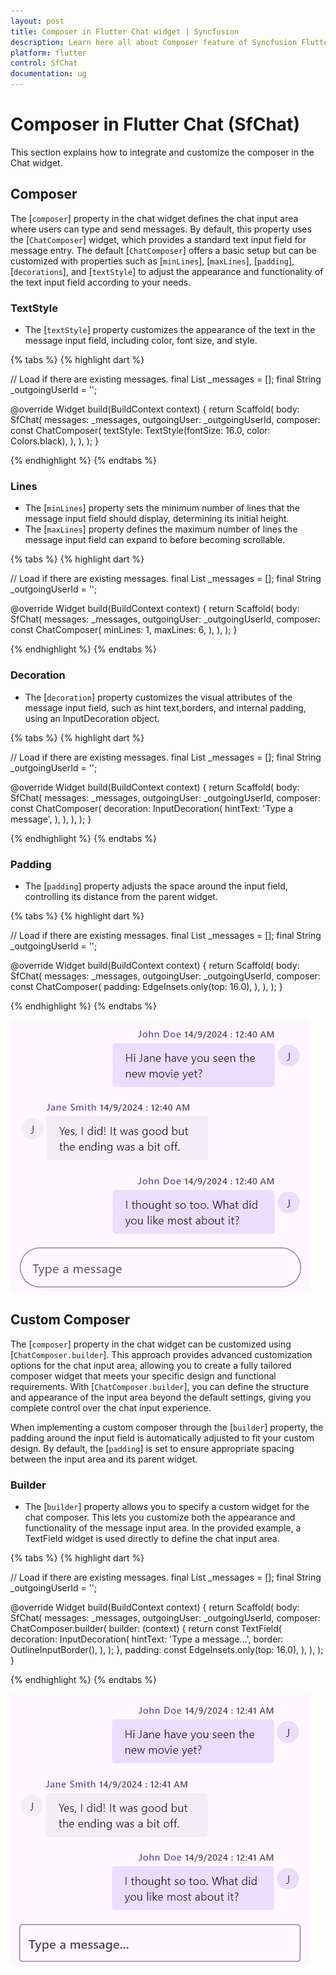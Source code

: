 ```yaml
---
layout: post
title: Composer in Flutter Chat widget | Syncfusion
description: Learn here all about Composer feature of Syncfusion Flutter Chat (SfChat) widget, including its properties and more.
platform: flutter
control: SfChat
documentation: ug
---
```


# Composer in Flutter Chat (SfChat)

This section explains how to integrate and customize the composer in the Chat widget.

## Composer

The [`composer`] property in the chat widget defines the chat input area where users can type and send messages. By default, this property uses the [`ChatComposer`] widget, which provides a standard text input field for message entry. The default [`ChatComposer`] offers a basic setup but can be customized with properties such as [`minLines`], [`maxLines`], [`padding`], [`decorations`], and [`textStyle`] to adjust the appearance and functionality of the text input field according to your needs.

### TextStyle

* The [`textStyle`] property customizes the appearance of the text in the message input field, including color, font size, and style.

{% tabs %}
{% highlight dart %}

// Load if there are existing messages.
final List<ChatMessage> _messages = <ChatMessage>[];
final String _outgoingUserId = '';

@override
Widget build(BuildContext context) {
  return Scaffold(
    body: SfChat(
      messages: _messages,
      outgoingUser: _outgoingUserId,
      composer: const ChatComposer(
        textStyle: TextStyle(fontSize: 16.0, color: Colors.black),
      ),
    ),
  );
}

{% endhighlight %}
{% endtabs %}

### Lines

* The [`minLines`] property sets the minimum number of lines that the message input field should display, determining its initial height.
* The [`maxLines`] property defines the maximum number of lines the message input field can expand to before becoming scrollable.

{% tabs %}
{% highlight dart %}

// Load if there are existing messages.
final List<ChatMessage> _messages = <ChatMessage>[];
final String _outgoingUserId = '';

@override
Widget build(BuildContext context) {
  return Scaffold(
    body: SfChat(
      messages: _messages,
      outgoingUser: _outgoingUserId,
      composer: const ChatComposer(
        minLines: 1,
        maxLines: 6,
      ),
    ),
  );
}

{% endhighlight %}
{% endtabs %}

### Decoration

* The [`decoration`] property customizes the visual attributes of the message input field, such as hint text,borders, and internal padding, using an InputDecoration object.

{% tabs %}
{% highlight dart %}

// Load if there are existing messages.
final List<ChatMessage> _messages = <ChatMessage>[];
final String _outgoingUserId = '';

@override
Widget build(BuildContext context) {
  return Scaffold(
    body: SfChat(
      messages: _messages,
      outgoingUser: _outgoingUserId,
      composer: const ChatComposer(
        decoration: InputDecoration(
          hintText: 'Type a message',
        ),
      ),
    ),
  );
}

{% endhighlight %}
{% endtabs %}

### Padding

* The [`padding`] property adjusts the space around the input field, controlling its distance from the parent widget.

{% tabs %}
{% highlight dart %}

// Load if there are existing messages.
final List<ChatMessage> _messages = <ChatMessage>[];
final String _outgoingUserId = '';

@override
Widget build(BuildContext context) {
  return Scaffold(
    body: SfChat(
      messages: _messages,
      outgoingUser: _outgoingUserId,
      composer: const ChatComposer(
        padding: EdgeInsets.only(top: 16.0),
      ),
    ),
  );
}

{% endhighlight %}
{% endtabs %}

![Chat composer support](images/composer/default-composer.png)

## Custom Composer

The [`composer`] property in the chat widget can be customized using [`ChatComposer.builder`]. This approach provides advanced customization options for the chat input area, allowing you to create a fully tailored composer widget that meets your specific design and functional requirements. With [`ChatComposer.builder`], you can define the structure and appearance of the input area beyond the default settings, giving you complete control over the chat input experience.

When implementing a custom composer through the [`builder`] property, the padding around the input field is automatically adjusted to fit your custom design. By default, the [`padding`] is set to ensure appropriate spacing between the input area and its parent widget.

### Builder

* The [`builder`] property allows you to specify a custom widget for the chat composer. This lets you customize both the appearance and functionality of the message input area. In the provided example, a TextField widget is used directly to define the chat input area.

{% tabs %}
{% highlight dart %}

// Load if there are existing messages.
final List<ChatMessage> _messages = <ChatMessage>[];
final String _outgoingUserId = '';

@override
Widget build(BuildContext context) {
  return Scaffold(
    body: SfChat(
      messages: _messages,
      outgoingUser: _outgoingUserId,
      composer: ChatComposer.builder(
        builder: (context) {
          return const TextField(
            decoration: InputDecoration(
              hintText: 'Type a message...',
              border: OutlineInputBorder(),
            ),
          );
        },
        padding: const EdgeInsets.only(top: 16.0),
      ),
    ),
  );
}

{% endhighlight %}
{% endtabs %}

![Chat composer support](images/composer/composer-builder.png)